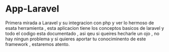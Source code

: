 # App-Laravel
Primera mirada a Laravel y su integracion con php y ver lo hermoso de esata herramienta
, esta aplicacion tiene los conceptos basicos de laravel y todo el codigo esta documentado , asi qeu si queires hecharle un ojo , no hay ningun problema
y si quieres aportar tu conociminento de este framework , estaremos atento.
